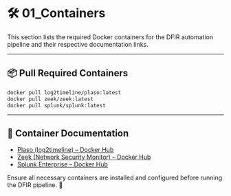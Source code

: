 # 🛠️ 01_Containers

This section lists the required Docker containers for the DFIR automation pipeline and their respective documentation links.

---

## 📦 Pull Required Containers

```sh
docker pull log2timeline/plaso:latest
docker pull zeek/zeek:latest
docker pull splunk/splunk:latest
```

---

## 🔗 Container Documentation

- [Plaso (log2timeline) – Docker Hub](https://hub.docker.com/r/log2timeline/plaso)
- [Zeek (Network Security Monitor) – Docker Hub](https://hub.docker.com/r/zeek/zeek)
- [Splunk Enterprise – Docker Hub](https://hub.docker.com/r/splunk/splunk)

Ensure all necessary containers are installed and configured before running the DFIR pipeline. 🚀

